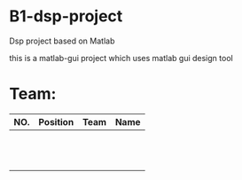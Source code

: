 # B1-dsp-project
Dsp project based on Matlab 

this is a matlab-gui project which uses matlab gui design tool



 Team:
=============================

| NO.    | Position     | Team               | Name                       |
| :----- | :----------: | :----------------: | :-------------------------:|
|        |              |                    |                            |
|        |              |                    |                            |
|        |              |                    |                            |
|        |              |                    |                            |
|        |              |                    |                            |
|        |              |                    |                            |
|        |              |                    |                            |
|        |              |                    |                            |
|        |              |                    |                            |
|        |              |                    |                            |
|        |              |                    |                            |
|        |              |                    |                            |
